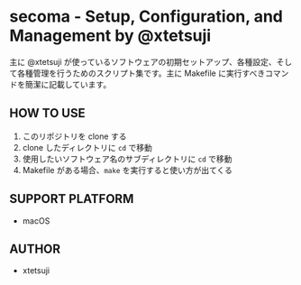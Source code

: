 # secoma - Setup, Configuration, and Management by @xtetsuji

主に @xtetsuji が使っているソフトウェアの初期セットアップ、各種設定、そして各種管理を行うためのスクリプト集です。主に Makefile に実行すべきコマンドを簡潔に記載しています。

## HOW TO USE

1. このリポジトリを clone する
2. clone したディレクトリに `cd` で移動
3. 使用したいソフトウェア名のサブディレクトリに `cd` で移動
4. Makefile がある場合、`make` を実行すると使い方が出てくる

## SUPPORT PLATFORM

- macOS

## AUTHOR

- xtetsuji
